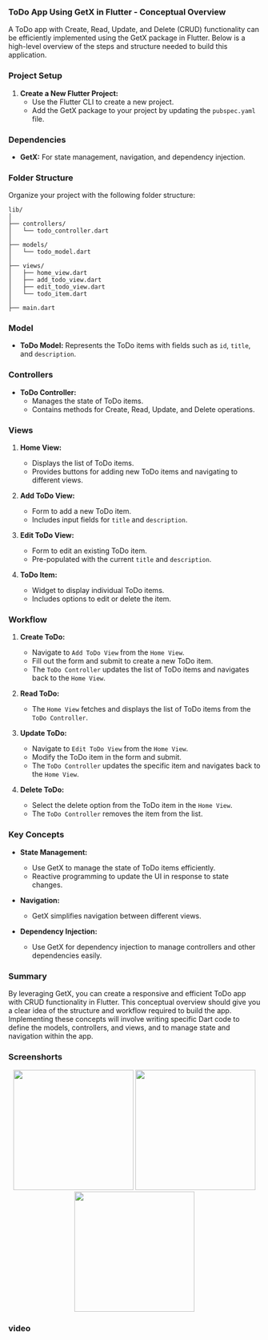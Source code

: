 ### ToDo App Using GetX in Flutter - Conceptual Overview

A ToDo app with Create, Read, Update, and Delete (CRUD) functionality can be efficiently implemented using the GetX package in Flutter. Below is a high-level overview of the steps and structure needed to build this application.

### Project Setup

1. **Create a New Flutter Project:**
   - Use the Flutter CLI to create a new project.
   - Add the GetX package to your project by updating the `pubspec.yaml` file.

### Dependencies

- **GetX:** For state management, navigation, and dependency injection.

### Folder Structure

Organize your project with the following folder structure:
```
lib/
│
├── controllers/
│   └── todo_controller.dart
│
├── models/
│   └── todo_model.dart
│
├── views/
│   ├── home_view.dart
│   ├── add_todo_view.dart
│   ├── edit_todo_view.dart
│   └── todo_item.dart
│
├── main.dart
```

### Model

- **ToDo Model:** Represents the ToDo items with fields such as `id`, `title`, and `description`.

### Controllers

- **ToDo Controller:**
  - Manages the state of ToDo items.
  - Contains methods for Create, Read, Update, and Delete operations.

### Views

1. **Home View:**
   - Displays the list of ToDo items.
   - Provides buttons for adding new ToDo items and navigating to different views.

2. **Add ToDo View:**
   - Form to add a new ToDo item.
   - Includes input fields for `title` and `description`.

3. **Edit ToDo View:**
   - Form to edit an existing ToDo item.
   - Pre-populated with the current `title` and `description`.

4. **ToDo Item:**
   - Widget to display individual ToDo items.
   - Includes options to edit or delete the item.

### Workflow

1. **Create ToDo:**
   - Navigate to `Add ToDo View` from the `Home View`.
   - Fill out the form and submit to create a new ToDo item.
   - The `ToDo Controller` updates the list of ToDo items and navigates back to the `Home View`.

2. **Read ToDo:**
   - The `Home View` fetches and displays the list of ToDo items from the `ToDo Controller`.

3. **Update ToDo:**
   - Navigate to `Edit ToDo View` from the `Home View`.
   - Modify the ToDo item in the form and submit.
   - The `ToDo Controller` updates the specific item and navigates back to the `Home View`.

4. **Delete ToDo:**
   - Select the delete option from the ToDo item in the `Home View`.
   - The `ToDo Controller` removes the item from the list.

### Key Concepts

- **State Management:**
  - Use GetX to manage the state of ToDo items efficiently.
  - Reactive programming to update the UI in response to state changes.

- **Navigation:**
  - GetX simplifies navigation between different views.

- **Dependency Injection:**
  - Use GetX for dependency injection to manage controllers and other dependencies easily.

### Summary

By leveraging GetX, you can create a responsive and efficient ToDo app with CRUD functionality in Flutter. This conceptual overview should give you a clear idea of the structure and workflow required to build the app. Implementing these concepts will involve writing specific Dart code to define the models, controllers, and views, and to manage state and navigation within the app.


### Screenshorts

<p align ='center'>
  <img src='https://github.com/user-attachments/assets/2512f642-11fb-4fc5-87bb-5bb0ae81036d' width=240>
  <img src='https://github.com/user-attachments/assets/d49c2897-d4d0-44db-81a6-54c585c61f61' width=240>
  <img src='https://github.com/user-attachments/assets/f2c4eb31-6ccf-46be-a725-8832712d698e' width=240>
</p>


### video



